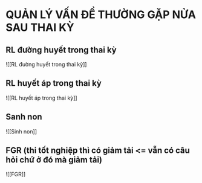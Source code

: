 # QUẢN LÝ VẤN ĐỀ THƯỜNG GẶP NỬA SAU THAI KỲ


## RL đường huyết trong thai kỳ
![[RL đường huyết trong thai kỳ]]
## RL huyết áp trong thai kỳ
![[RL huyết áp trong thai kỳ]]
## Sanh non
![[Sinh non]]
## FGR (thi tốt nghiệp thì có giảm tải <= vẫn có câu hỏi chứ ở đó mà giảm tải)
![[FGR]]